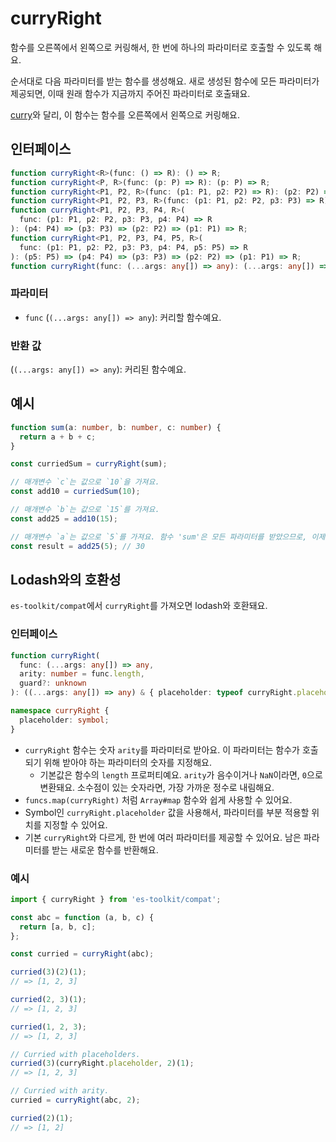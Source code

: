 # curryRight

함수를 오른쪽에서 왼쪽으로 커링해서, 한 번에 하나의 파라미터로 호출할 수 있도록 해요.

순서대로 다음 파라미터를 받는 함수를 생성해요. 새로 생성된 함수에 모든 파라미터가 제공되면, 이때 원래 함수가 지금까지 주어진 파라미터로 호출돼요.

[curry](./curry.md)와 달리, 이 함수는 함수를 오른쪽에서 왼쪽으로 커링해요.

## 인터페이스

```typescript
function curryRight<R>(func: () => R): () => R;
function curryRight<P, R>(func: (p: P) => R): (p: P) => R;
function curryRight<P1, P2, R>(func: (p1: P1, p2: P2) => R): (p2: P2) => (p1: P1) => R;
function curryRight<P1, P2, P3, R>(func: (p1: P1, p2: P2, p3: P3) => R): (p3: P3) => (p2: P2) => (p1: P1) => R;
function curryRight<P1, P2, P3, P4, R>(
  func: (p1: P1, p2: P2, p3: P3, p4: P4) => R
): (p4: P4) => (p3: P3) => (p2: P2) => (p1: P1) => R;
function curryRight<P1, P2, P3, P4, P5, R>(
  func: (p1: P1, p2: P2, p3: P3, p4: P4, p5: P5) => R
): (p5: P5) => (p4: P4) => (p3: P3) => (p2: P2) => (p1: P1) => R;
function curryRight(func: (...args: any[]) => any): (...args: any[]) => any;
```

### 파라미터

- `func` (`(...args: any[]) => any`): 커리할 함수예요.

### 반환 값

(`(...args: any[]) => any`): 커리된 함수예요.

## 예시

```typescript
function sum(a: number, b: number, c: number) {
  return a + b + c;
}

const curriedSum = curryRight(sum);

// 매개변수 `c`는 값으로 `10`을 가져요.
const add10 = curriedSum(10);

// 매개변수 `b`는 값으로 `15`를 가져요.
const add25 = add10(15);

// 매개변수 `a`는 값으로 `5`를 가져요. 함수 'sum'은 모든 파라미터를 받았으므로, 이제 값을 반환해요.
const result = add25(5); // 30
```

## Lodash와의 호환성

`es-toolkit/compat`에서 `curryRight`를 가져오면 lodash와 호환돼요.

### 인터페이스

```typescript
function curryRight(
  func: (...args: any[]) => any,
  arity: number = func.length,
  guard?: unknown
): ((...args: any[]) => any) & { placeholder: typeof curryRight.placeholder };

namespace curryRight {
  placeholder: symbol;
}
```

- `curryRight` 함수는 숫자 `arity`를 파라미터로 받아요. 이 파라미터는 함수가 호출되기 위해 받아야 하는 파라미터의 숫자를 지정해요.
  - 기본값은 함수의 `length` 프로퍼티예요. `arity`가 음수이거나 `NaN`이라면, `0`으로 변환돼요. 소수점이 있는 숫자라면, 가장 가까운 정수로 내림해요.
- `funcs.map(curryRight)` 처럼 `Array#map` 함수와 쉽게 사용할 수 있어요.
- Symbol인 `curryRight.placeholder` 값을 사용해서, 파라미터를 부분 적용할 위치를 지정할 수 있어요.
- 기본 `curryRight`와 다르게, 한 번에 여러 파라미터를 제공할 수 있어요. 남은 파라미터를 받는 새로운 함수를 반환해요.

### 예시

```typescript
import { curryRight } from 'es-toolkit/compat';

const abc = function (a, b, c) {
  return [a, b, c];
};

const curried = curryRight(abc);

curried(3)(2)(1);
// => [1, 2, 3]

curried(2, 3)(1);
// => [1, 2, 3]

curried(1, 2, 3);
// => [1, 2, 3]

// Curried with placeholders.
curried(3)(curryRight.placeholder, 2)(1);
// => [1, 2, 3]

// Curried with arity.
curried = curryRight(abc, 2);

curried(2)(1);
// => [1, 2]
```
